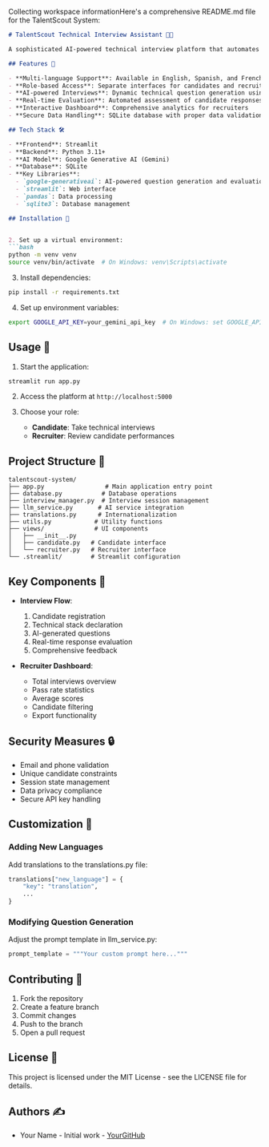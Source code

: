 Collecting workspace informationHere's a comprehensive README.md file for the TalentScout System:

```markdown
# TalentScout Technical Interview Assistant 👨‍💼

A sophisticated AI-powered technical interview platform that automates candidate screening and evaluation.

## Features 🌟

- **Multi-language Support**: Available in English, Spanish, and French
- **Role-based Access**: Separate interfaces for candidates and recruiters
- **AI-powered Interviews**: Dynamic technical question generation using Google's Gemini AI
- **Real-time Evaluation**: Automated assessment of candidate responses
- **Interactive Dashboard**: Comprehensive analytics for recruiters
- **Secure Data Handling**: SQLite database with proper data validation

## Tech Stack 🛠️

- **Frontend**: Streamlit
- **Backend**: Python 3.11+
- **AI Model**: Google Generative AI (Gemini)
- **Database**: SQLite
- **Key Libraries**:
  - `google-generativeai`: AI-powered question generation and evaluation
  - `streamlit`: Web interface
  - `pandas`: Data processing
  - `sqlite3`: Database management

## Installation 🔧


2. Set up a virtual environment:
```bash
python -m venv venv
source venv/bin/activate  # On Windows: venv\Scripts\activate
```

3. Install dependencies:
```bash
pip install -r requirements.txt
```

4. Set up environment variables:
```bash
export GOOGLE_API_KEY=your_gemini_api_key  # On Windows: set GOOGLE_API_KEY=your_gemini_api_key
```

## Usage 🚀

1. Start the application:
```bash
streamlit run app.py
```

2. Access the platform at `http://localhost:5000`

3. Choose your role:
   - **Candidate**: Take technical interviews
   - **Recruiter**: Review candidate performances

## Project Structure 📁

```
talentscout-system/
├── app.py                 # Main application entry point
├── database.py           # Database operations
├── interview_manager.py  # Interview session management
├── llm_service.py       # AI service integration
├── translations.py      # Internationalization
├── utils.py            # Utility functions
├── views/              # UI components
│   ├── __init__.py
│   ├── candidate.py   # Candidate interface
│   └── recruiter.py   # Recruiter interface
└── .streamlit/        # Streamlit configuration
```

## Key Components 🔑

- **Interview Flow**:
  1. Candidate registration
  2. Technical stack declaration
  3. AI-generated questions
  4. Real-time response evaluation
  5. Comprehensive feedback

- **Recruiter Dashboard**:
  - Total interviews overview
  - Pass rate statistics
  - Average scores
  - Candidate filtering
  - Export functionality

## Security Measures 🔒

- Email and phone validation
- Unique candidate constraints
- Session state management
- Data privacy compliance
- Secure API key handling

## Customization 🎨

### Adding New Languages

Add translations to the translations.py file:

```python
translations["new_language"] = {
    "key": "translation",
    ...
}
```

### Modifying Question Generation

Adjust the prompt template in llm_service.py:

```python
prompt_template = """Your custom prompt here..."""
```

## Contributing 🤝

1. Fork the repository
2. Create a feature branch
3. Commit changes
4. Push to the branch
5. Open a pull request

## License 📄

This project is licensed under the MIT License - see the LICENSE file for details.

## Authors ✍️

- Your Name - Initial work - [YourGitHub](https://github.com/Aaditya4007)

